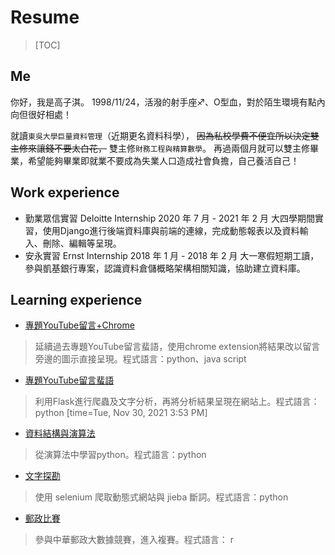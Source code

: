 # Resume
> [TOC]

## Me
你好，我是高子淇。
1998/11/24，活潑的射手座♐️、O型血，對於陌生環境有點內向但很好相處！

就讀`東吳大學巨量資料管理`（近期更名資料科學），
~~因為私校學費不便宜所以決定雙主修來讓錢不要太白花，~~
雙主修`財務工程與精算數學`。
再過兩個月就可以雙主修畢業，希望能夠畢業即就業不要成為失業人口造成社會負擔，自己養活自己！


## Work experience
* 勤業眾信實習 Deloitte Internship
2020 年 7 月 - 2021 年 2 月
大四學期間實習，使用Django進行後端資料庫與前端的連線，完成動態報表以及資料輸入、刪除、編輯等呈現。
* 安永實習 Ernst Internship
2018 年 1 月 - 2018 年 2 月
大一寒假短期工讀，參與凱基銀行專案，認識資料倉儲概略架構相關知識，協助建立資料庫。


## Learning experience
- [專題YouTube留言+Chrome](https://github.com/tzuchyi/chrome-extension)
>延續過去專題YouTube留言蜚語，使用chrome extension將結果改以留言旁邊的圖示直接呈現。程式語言：python、java script


- [專題YouTube留言蜚語](https://github.com/tzuchyi/youtubeai)
>利用Flask進行爬蟲及文字分析，再將分析結果呈現在網站上。程式語言：python
> [time=Tue, Nov 30, 2021 3:53 PM]



- [資料結構與演算法](https://github.com/tzuchyi/class_exercise)
>從演算法中學習python。程式語言：python


- [文字探勘](https://github.com/tzuchyi/scu_class_NLP)
>使用 selenium 爬取動態式網站與 jieba 斷詞。程式語言：python


- [郵政比賽](https://github.com/tzuchyi/post_competition)
>參與中華郵政大數據競賽，進入複賽。程式語言： r

